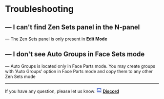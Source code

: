 # Troubleshooting

## — I can't find Zen Sets panel in the N-panel
— The Zen Sets panel is only present in **Edit Mode**
## — I don't see Auto Groups in Face Sets mode
— Auto Groups is located only in Face Parts mode. You may create groups with 'Auto Groups' option in Face Parts mode and copy them to any other Zen Sets mode
<!-- blank line -->
----
<!-- blank line -->
If you have any question, please let us know:
![Discord](img/icons/services/discord-16.png) [**Discord**](https://discord.gg/wGpFeME)